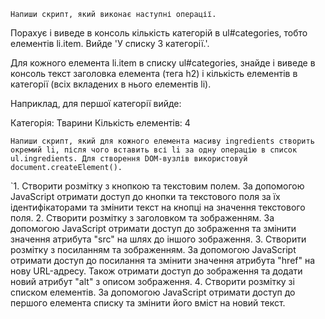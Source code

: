 `Напиши скрипт, який виконає наступні операції.`

Порахує і виведе в консоль кількість категорій в ul#categories, тобто елементів li.item. Вийде 'У списку 3 категорії.'.

Для кожного елемента li.item в списку ul#categories, знайде і виведе в консоль текст заголовка елемента (тега h2) і кількість елементів в категорії (всіх вкладених в нього елементів li).

Наприклад, для першої категорії вийде:

Категорія: Тварини
Кількість елементів: 4

`Напиши скрипт, який для кожного елемента масиву ingredients створить окремий li, після чого вставить всі li за одну операцію в список ul.ingredients. Для створення DOM-вузлів використовуй document.createElement().`

`1.	Створити розмітку з кнопкою та текстовим полем. За допомогою JavaScript отримати доступ до кнопки та текстового поля за їх ідентифікаторами та змінити текст на кнопці на значення текстового поля.
2.	Створити розмітку  з заголовком та зображенням. За допомогою JavaScript отримати доступ до зображення та змінити значення атрибута "src" на шлях до іншого зображення.
3.	Створити розмітку  з посиланням та зображенням. За допомогою JavaScript отримати доступ до посилання та змінити значення атрибута "href" на нову URL-адресу. Також отримати доступ до зображення та додати новий атрибут "alt" з описом зображення.
4.	Створити розмітку  зі списком елементів. За допомогою JavaScript отримати доступ до першого елемента списку та змінити його вміст на новий текст. 

